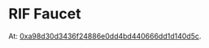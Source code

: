 # RIF Faucet

At: [0xa98d30d3436f24886e0dd4bd440666dd1d140d5c](https://explorer.testnet.rsk.co/address/0xa98d30d3436f24886e0dd4bd440666dd1d140d5c).

